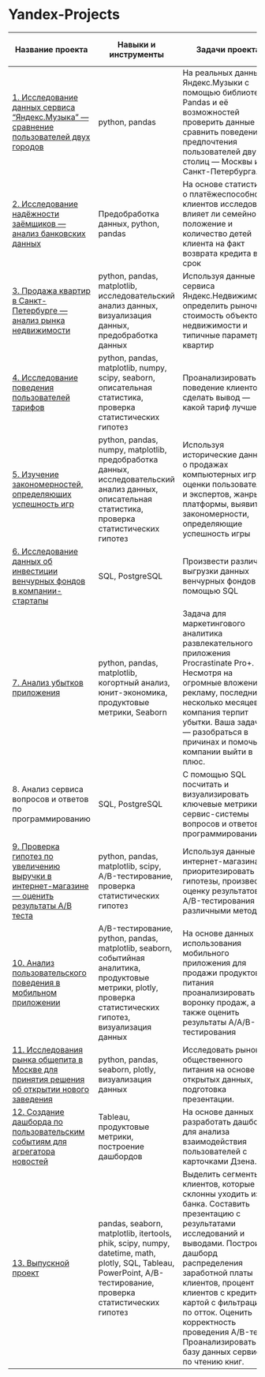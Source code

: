 # Yandex-Projects
| Название проекта  | Навыки и инструменты  | Задачи проекта  | Сферы деятельности компаний  | Ключевые слова  |
|------------- |------------- |------------- |------------- | ------------- |
| [1. Исследование данных сервиса “Яндекс.Музыка” — сравнение пользователей двух городов](https://github.com/SergeyGalim/Yandex-Projects/tree/main/%D0%9F%D1%80%D0%BE%D0%B5%D0%BA%D1%82%201) | python, pandas | На реальных данных Яндекс.Музыки c помощью библиотеки Pandas и её возможностей проверить данные и сравнить поведение и предпочтения пользователей двух столиц — Москвы и Санкт-Петербурга. | Интернет-сервисы, Стриминговый сервис | Data Analyst, Аналитик Данных, Аналитик, Analyst              
| [2. Исследование надёжности заёмщиков — анализ банковских данных](https://github.com/SergeyGalim/Yandex-Projects/tree/main/%D0%9F%D1%80%D0%BE%D0%B5%D0%BA%D1%82%202) | Предобработка данных, python, pandas | На основе статистики о платёжеспособности клиентов исследовать влияет ли семейное положение и количество детей клиента на факт возврата кредита в срок | Банковская сфера, Кредитование | Data Analyst, Финансовый аналитик
| [3. Продажа квартир в Санкт-Петербурге — анализ рынка недвижимости](https://github.com/SergeyGalim/Yandex-Projects/tree/main/%D0%9F%D1%80%D0%BE%D0%B5%D0%BA%D1%82%203) | python, pandas, matplotlib, исследовательский анализ данных, визуализация данных, предобработка данных | Используя данные сервиса Яндекс.Недвижимость, определить рыночную стоимость объектов недвижимости и типичные параметры квартир | Интернет-сервисы, Площадки объявлений | Маркетинг-аналитик, Fraud-аналитик, Data Analyst
| [4. Исследование поведения пользователей тарифов](https://github.com/SergeyGalim/Yandex-Projects/tree/main/%D0%9F%D1%80%D0%BE%D0%B5%D0%BA%D1%82%204) | python, pandas, matplotlib, numpy, scipy, seaborn, описательная статистика, проверка статистических гипотез | Проанализировать поведение клиентов и сделать вывод — какой тариф лучше. | Телеком | Маркетинг-аналитик, Продуктовый аналитик, Data Analyst
| [5. Изучение закономерностей, определяющих успешность игр](https://github.com/SergeyGalim/Yandex-Projects/tree/main/%D0%9F%D1%80%D0%BE%D0%B5%D0%BA%D1%82%205) | python, pandas, numpy, matplotlib, предобработка данных, исследовательский анализ данных, описательная статистика, проверка статистических гипотез | Используя исторические данные о продажах компьютерных игр, оценки пользователей и экспертов, жанры и платформы, выявить закономерности, определяющие успешность игры | Gamedev, Интернет-магазины | Маркетинг-аналитик, Продуктовый аналитик
| [6. Исследование данных об инвестиции венчурных фондов в компании-стартапы](https://github.com/SergeyGalim/Yandex-Projects/tree/main/%D0%9F%D1%80%D0%BE%D0%B5%D0%BA%D1%82%206) | SQL, PostgreSQL | Произвести различные выгрузки данных венчурных фондов с помощью SQL | Стартапы, Инвестиции | Аналитик SQL, SQL Analyst, Аналитик, Analyst, Reporting Analyst
| [7. Анализ убытков приложения](https://github.com/SergeyGalim/Yandex-Projects/tree/main/%D0%9F%D1%80%D0%BE%D0%B5%D0%BA%D1%82%207) | python, pandas, matplotlib, когортный анализ, юнит-экономика, продуктовые метрики, Seaborn | Задача для маркетингового аналитика развлекательного приложения Procrastinate Pro+. Несмотря на огромные вложения в рекламу, последние несколько месяцев компания терпит убытки. Ваша задача — разобраться в причинах и помочь компании выйти в плюс. | Интернет-сервисы, Стартапы | Маркетолог аналитик, Marketing Analyst, Маркетинговый аналитик, Веб-аналитик, Web-Analyst, Продуктовый аналитик, Product Analyst
| 8. Анализ сервиса вопросов и ответов по программированию | SQL, PostgreSQL | С помощью SQL посчитать и визуализировать ключевые метрики сервис-системы вопросов и ответов о программировании. | Интернет-сервисы | Data Analyst, Аналитик (универсал), Продуктовый аналитик
| [9. Проверка гипотез по увеличению выручки в интернет-магазине — оценить результаты A/B теста](https://github.com/SergeyGalim/Yandex-Projects/tree/main/%D0%9F%D1%80%D0%BE%D0%B5%D0%BA%D1%82%209) | python, pandas, matplotlib, scipy, A/B-тестирование, проверка статистических гипотез |Используя данные интернет-магазина приоритезировать гипотезы, произвести оценку результатов A/B-тестирования различными методами | Интернет-магазины | Маркетинг-аналитик
| [10. Анализ пользовательского поведения в мобильном приложении](https://github.com/SergeyGalim/Yandex-Projects/tree/main/%D0%9F%D1%80%D0%BE%D0%B5%D0%BA%D1%82%2010) |  A/B-тестирование, python, pandas, matplotlib, seaborn, событийная аналитика, продуктовые метрики, plotly, проверка статистических гипотез, визуализация данных | На основе данных использования мобильного приложения для продажи продуктов питания проанализировать воронку продаж, а также оценить результаты A/A/B-тестирования | Стартапы, Бизнес, Интернет-сервисы | Маркетинг-аналитик, Продуктовый аналитик
| [11. Исследования рынка общепита в Москве для принятия решения об открытии нового заведения](https://github.com/SergeyGalim/Yandex-Projects/tree/main/%D0%9F%D1%80%D0%BE%D0%B5%D0%BA%D1%82%2011) | python, pandas, seaborn, plotly, визуализация данных | Исследовать рынок общественного питания на основе открытых данных, подготовка презентации. | Стартапы, Бизнес, Оффлайн | Data Analyst, Маркетинг-аналитик, Аналитик (универсал)
| [12. Создание дашборда по пользовательским событиям для агрегатора новостей](https://github.com/SergeyGalim/Yandex-Projects/tree/main/%D0%9F%D1%80%D0%BE%D0%B5%D0%BA%D1%82%2012) | Tableau, продуктовые метрики, построение дашбордов | На основе данных разработать дашборд для анализа взаимодействия пользователей с карточками Дзена. | Стартапы | Маркетинг-аналитик, Data Analyst, Аналитик (универсал), BI-аналитик
| [13. Выпускной проект](https://github.com/SergeyGalim/Yandex-Projects/tree/main/%D0%92%D1%8B%D0%BF%D1%83%D1%81%D0%BA%D0%BD%D0%BE%D0%B9%20%D0%BF%D1%80%D0%BE%D0%B5%D0%BA%D1%82) | pandas, seaborn, matplotlib, itertools, phik, scipy, numpy, datetime, math, plotly, SQL, Tableau, PowerPoint, A/B-тестирование, проверка статистических гипотез | Выделить сегменты клиентов, которые склонны уходить из банка. Составить презентацию с результатами исследований и выводами. Построить дашборд распределения заработной платы клиентов, процент клиентов с кредитной картой с фильтрацией по отток. Оценить корректность проведения A/B-теста. Проанализировать базу данных сервиса по чтению книг.| Банковская сфера, Стартапы | Data Analyst, Аналитик (универсал)

